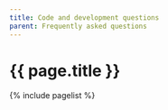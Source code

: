 ```yaml
---
title: Code and development questions
parent: Frequently asked questions
---
```


# {{ page.title }}

{% include pagelist %}
